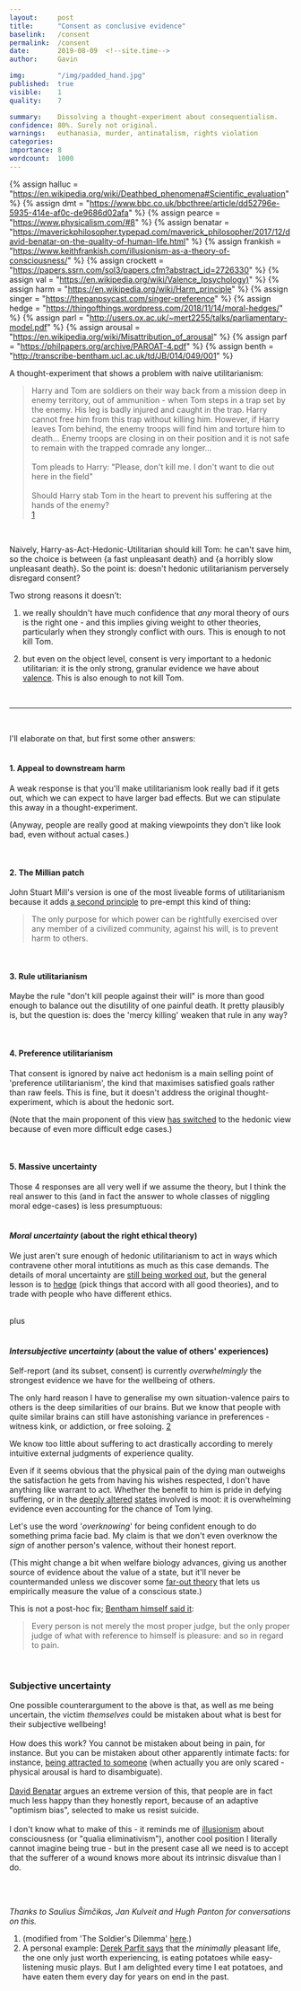 ```yaml
---
layout:     post
title:      "Consent as conclusive evidence"
baselink:   /consent
permalink:  /consent
date:       2019-08-09  <!--site.time-->
author:     Gavin

img: 		"/img/padded_hand.jpg"  
published:	true
visible: 	1
quality: 	7

summary:    Dissolving a thought-experiment about consequentialism.
confidence:	80%. Surely not original.
warnings:	euthanasia, murder, antinatalism, rights violation
categories: 
importance: 8
wordcount:	1000
---
```


<!-- /img/DALLE 2022-07-17 235156 - palm pointing upward, its wrist grabbed from both sides, pale watercolours, artstation.jpg -->

{%	assign halluc = "https://en.wikipedia.org/wiki/Deathbed_phenomena#Scientific_evaluation"	%}
{%	assign dmt = "https://www.bbc.co.uk/bbcthree/article/dd52796e-5935-414e-af0c-de9686d02afa"	%}
{%	assign pearce = "https://www.physicalism.com/#8"		%}
{%	assign benatar = "https://maverickphilosopher.typepad.com/maverick_philosopher/2017/12/david-benatar-on-the-quality-of-human-life.html"	%}
{%	assign frankish = "https://www.keithfrankish.com/illusionism-as-a-theory-of-consciousness/"		%}
{%	assign crockett = "https://papers.ssrn.com/sol3/papers.cfm?abstract_id=2726330"	%}
{%	assign val = "https://en.wikipedia.org/wiki/Valence_(psychology)"	%}
{%	assign harm = "https://en.wikipedia.org/wiki/Harm_principle"		%}
{%	assign singer = "https://thepanpsycast.com/singer-preference"		%}
{%	assign hedge = "https://thingofthings.wordpress.com/2018/11/14/moral-hedges/"		%}
{%	assign parl = "http://users.ox.ac.uk/~mert2255/talks/parliamentary-model.pdf"		%}
{%	assign arousal = "https://en.wikipedia.org/wiki/Misattribution_of_arousal"			%}
{%	assign parf = "https://philpapers.org/archive/PAROAT-4.pdf"			%}
{%	assign benth = "http://transcribe-bentham.ucl.ac.uk/td/JB/014/049/001"		%}

A thought-experiment that shows a problem with naive utilitarianism:

> Harry and Tom are soldiers on their way back from a mission deep in enemy territory, out of ammunition - when Tom steps in a trap set by the enemy. His leg is badly injured and caught in the trap. Harry cannot free him from this trap without killing him. However, if Harry leaves Tom behind, the enemy troops will find him and torture him to death... Enemy troops are closing in on their position and it is not safe to remain with the trapped comrade any longer... <br><br> Tom pleads to Harry: "Please, don't kill me. I don't want to die out here in the field"<br><br> Should Harry stab Tom in the heart to prevent his suffering at the hands of the enemy?<br><a href="#fn:1" id="fnref:1">1</a>

<br>

Naively, Harry-as-Act-Hedonic-Utilitarian should kill Tom: he can't save him, so the choice is between \{a fast unpleasant death\} and \{a horribly slow unpleasant death\}. So the point is: doesn't hedonic utilitarianism perversely disregard consent?

Two strong reasons it doesn't: <br>

1. we really shouldn't have much confidence that _any_ moral theory of ours is the right one - and this implies giving weight to other theories, particularly when they strongly conflict with ours. This is enough to not kill Tom. 

2. but even on the object level, consent is very important to a hedonic utilitarian: it is the only strong, granular evidence we have about <a href="{{val}}">valence</a>. This is also enough to not kill Tom.

<br>

---

<br>

I'll elaborate on that, but first some other answers:<br><br>


#### 1. Appeal to downstream harm

A weak response is that you'll make utilitarianism look really bad if it gets out, which we can expect to have larger bad effects. But we can stipulate this away in a thought-experiment.

(Anyway, people are really good at making viewpoints they don't like look bad, even without actual cases.)

<br>

#### 2. The Millian patch

John Stuart Mill's version is one of the most liveable forms of utilitarianism because it adds <a href="{{harm}}">a second principle</a> to pre-empt this kind of thing:

> The only purpose for which power can be rightfully exercised over any member of a civilized community, against his will, is to prevent harm to others.

<br>

#### 3. Rule utilitarianism

Maybe the rule "don't kill people against their will" is more than good enough to balance out the disutility of one painful death. It pretty plausibly is, but the question is: does the 'mercy killing' weaken that rule in any way?

<br>

#### 4. Preference utilitarianism

That consent is ignored by naive act hedonism is a main selling point of 'preference utilitarianism', the kind that maximises satisfied goals rather than raw feels. This is fine, but it doesn't address the original thought-experiment, which is about the hedonic sort.

(Note that the main proponent of this view <a href="{{singer}}">has switched</a> to the hedonic view because of even more difficult edge cases.)

<br>

#### 5. Massive uncertainty

Those 4 responses are all very well if we assume the theory, but I think the real answer to this (and in fact the answer to whole classes of niggling moral edge-cases) is less presumptuous:
<br><br>

#### _Moral uncertainty_ (about the right ethical theory)

We just aren't sure enough of hedonic utilitarianism to act in ways which contravene other moral intutitions as much as this case demands. The details of moral uncertainty are <a href="{{parl}}">still being worked out</a>, but the general lesson is to <a href="{{hedge}}">hedge</a> (pick things that accord with all good theories), and to trade with people who have different ethics. <br><br>

plus<br><br>

#### _Intersubjective uncertainty_ (about the value of others' experiences)

Self-report (and its subset, consent) is currently _overwhelmingly_ the strongest evidence we have for the wellbeing of others.

The only hard reason I have to generalise my own situation-valence pairs to others is the deep similarities of our brains. But we know that people with quite similar brains can still have astonishing variance in preferences - witness kink, or addiction, or free soloing. <a href="#fn:2" id="fnref:2">2</a>

We know too little about suffering to act drastically according to merely intuitive external judgments of experience quality. 

Even if it seems obvious that the physical pain of the dying man outweighs the satisfaction he gets from having his wishes respected, I don't have anything like warrant to act. Whether the benefit to him is pride in defying suffering, or in the <a href="{{halluc}}">deeply altered</a> <a href="{{dmt}}">states</a> involved is moot: it is overwhelming evidence even accounting for the chance of Tom lying.

Let's use the word '_overknowing_' for being confident enough to do something prima facie bad. My claim is that we don't even overknow the _sign_ of another person's valence, without their honest report.

(This might change a bit when welfare biology advances, giving us another source of evidence about the value of a state, but it'll never be countermanded unless we discover some <a href="{{pearce}}">far-out theory</a> that lets us empirically measure the value of a conscious state.)

This is not a post-hoc fix; <a href="{{benth}}">Bentham himself said it</a>:

> Every person is not merely the most proper judge, but the only proper judge of what with reference to himself is pleasure: and so in regard to pain.

<br>

<div class="accordion">
    <h3>Subjective uncertainty</h3>
    <div>
		One possible counterargument to the above is that, as well as me being uncertain, the victim <i>themselves</i> could be mistaken about what is best for their subjective wellbeing!<br><br>
<!--  -->
		How does this work? You cannot be mistaken about being in pain, for instance. But you can be mistaken about other apparently intimate facts: for instance, <a href="{{arousal}}">being attracted to someone</a> (when actually you are only scared - physical arousal is hard to disambiguate).<br><br>
<!--  -->
		<a href="{{benatar}}">David Benatar</a> argues an extreme version of this, that people are in fact much less happy than they honestly report, because of an adaptive "optimism bias", selected to make us resist suicide.<br><br>
<!--  -->
		I don't know what to make of this - it reminds me of <a href="{{frankish}}">illusionism</a> about consciousness (or "qualia eliminativism"), another cool position I literally cannot imagine being true - but in the present case all we need is to accept that the sufferer of a wound knows more about its intrinsic disvalue than I do.
	</div>
</div>




<br> <br>

_Thanks to Saulius Šimčikas, Jan Kulveit and Hugh Panton for conversations on this._



<div class="footnotes">
<ol>
	<li class="footnote" id="fn:1">
		(modified from 'The Soldier's Dilemma' <a href="{{crockett}}">here</a>.)
	</li>
<!--  -->
	<li class="footnote" id="fn:2">
		A personal example: <a href="{{parf}}">Derek Parfit says</a> that the <i>minimally</i> pleasant life, the one only just worth experiencing, is eating potatoes while easy-listening music plays. But I am delighted every time I eat potatoes, and have eaten them every day for years on end in the past.
	</li>
</ol>
</div>





